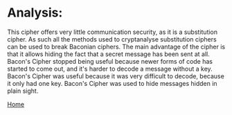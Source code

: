 # Analysis: 
This cipher offers very little communication security, as it is a substitution cipher. As such all the methods used to cryptanalyse substitution ciphers can be used to break Baconian ciphers. The main advantage of the cipher is that it allows hiding the fact that a secret message has been sent at all.
Bacon's Cipher stopped being useful because newer forms of code has started to come out, and it's harder to decode a message without a key. Bacon's Cipher was useful because it was very difficult to decode, because it only had one key.
Bacon's Cipher was used to hide messages hidden in plain sight.

[Home](README.md)
